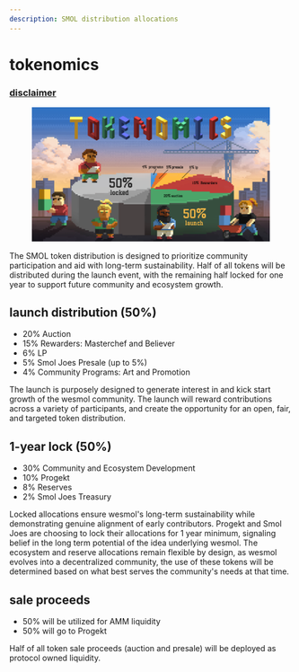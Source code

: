```yaml
---
description: SMOL distribution allocations
---
```


# tokenomics

### [disclaimer](tokenomics.md#disclaime)

<figure><img src=".gitbook/assets/tokenomics graphic2.png" alt=""><figcaption></figcaption></figure>

The SMOL token distribution is designed to prioritize community participation and aid with long-term sustainability. Half of all tokens will be distributed during the launch event, with the remaining half locked for one year to support future community and ecosystem growth.

## launch distribution (50%)

* 20% Auction
* 15% Rewarders: Masterchef and Believer
* 6% LP
* 5% Smol Joes Presale (up to 5%)
* 4% Community Programs: Art and Promotion

The launch is purposely designed to generate interest in and kick start growth of the wesmol community. The launch will reward contributions across a variety of participants, and create the opportunity for an open, fair, and targeted token distribution.

## 1-year lock (50%)

* 30% Community and Ecosystem Development
* 10% Progekt
* 8% Reserves
* 2% Smol Joes Treasury

Locked allocations ensure wesmol's long-term sustainability while demonstrating genuine alignment of early contributors. Progekt and Smol Joes are choosing to lock their allocations for 1 year minimum, signaling belief in the long term potential of the idea underlying wesmol. The ecosystem and reserve allocations remain flexible by design, as wesmol evolves into a decentralized community, the use of these tokens will be determined based on what best serves the community's needs at that time.

## sale proceeds

* 50% will be utilized for AMM liquidity
* 50% will go to Progekt

Half of all token sale proceeds (auction and presale) will be deployed as protocol owned liquidity.

